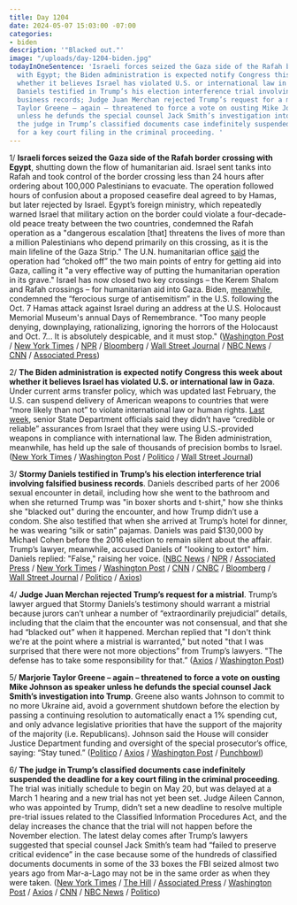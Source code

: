 ```yaml
---
title: Day 1204
date: 2024-05-07 15:03:00 -07:00
categories:
- biden
description: '"Blacked out."'
image: "/uploads/day-1204-biden.jpg"
todayInOneSentence: 'Israeli forces seized the Gaza side of the Rafah border crossing
  with Egypt; the Biden administration is expected notify Congress this week about
  whether it believes Israel has violated U.S. or international law in Gaza; Stormy
  Daniels testified in Trump’s his election interference trial involving falsified
  business records; Judge Juan Merchan rejected Trump’s request for a mistrial; Marjorie
  Taylor Greene – again – threatened to force a vote on ousting Mike Johnson as speaker
  unless he defunds the special counsel Jack Smith’s investigation into Trump; and
  the judge in Trump’s classified documents case indefinitely suspended the deadline
  for a key court filing in the criminal proceeding. '
---
```


1/ **Israeli forces seized the Gaza side of the Rafah border crossing with Egypt**, shutting down the flow of humanitarian aid. Israel sent tanks into Rafah and took control of the border crossing less than 24 hours after ordering about 100,000 Palestinians to evacuate. The operation followed hours of confusion about a proposed ceasefire deal agreed to by Hamas, but later rejected by Israel. Egypt’s foreign ministry, which repeatedly warned Israel that military action on the border could violate a four-decade-old peace treaty between the two countries, condemned the Rafah operation as a "dangerous escalation [that] threatens the lives of more than a million Palestinians who depend primarily on this crossing, as it is the main lifeline of the Gaza Strip." The U.N. humanitarian office [said](https://www.nytimes.com/2024/05/07/world/middleeast/rafah-gaza-border-aid.html) the operation had “choked off” the two main points of entry for getting aid into Gaza, calling it "a very effective way of putting the humanitarian operation in its grave." Israel has now closed two key crossings – the Kerem Shalom and Rafah crossings – for humanitarian aid into Gaza. Biden, [meanwhile](https://www.cnn.com/2024/05/07/politics/joe-biden-antisemitism-speech/index.html), condemned the “ferocious surge of antisemitism” in the U.S. following the Oct. 7 Hamas attack against Israel during an address at the U.S. Holocaust Memorial Museum's annual Days of Remembrance. "Too many people denying, downplaying, rationalizing, ignoring the horrors of the Holocaust and Oct. 7... It is absolutely despicable, and it must stop." ([Washington Post](https://www.washingtonpost.com/world/2024/05/07/rafah-israel-gaza-egypt-crossing/) / [New York Times](https://www.nytimes.com/live/2024/05/07/world/israel-gaza-war-hamas-rafah?action=click&pgtype=Article&state=default&module=styln-israel-gaza&variant=show&region=BELOW_MAIN_CONTENT&block=storyline_flex_guide_recirc) / [NPR](https://www.npr.org/2024/05/07/1249550208/israel-gaza-rafah-crossing) / [Bloomberg](https://www.bloomberg.com/news/articles/2024-05-07/israel-raid-closes-rafah-border-crossing-in-gaza-hamas-says?srnd=homepage-americas&sref=MIBMEEoj) / [Wall Street Journal](https://www.wsj.com/world/middle-east/israeli-forces-seize-key-gaza-crossing-ahead-of-planned-rafah-offensive-45c4d31b?mod=hp_lead_pos3) / [NBC News](https://www.nbcnews.com/news/world/live-blog/live-updates-israeli-forces-take-control-rafah-border-crossing-rcna150983) / [CNN](https://www.cnn.com/middleeast/live-news/israel-hamas-war-gaza-news-05-07-24/index.html) / [Associated Press](https://apnews.com/live/cease-fire-israel-hamas-war-rafah-updates))

2/ **The Biden administration is expected notify Congress this week about whether it believes Israel has violated U.S. or international law in Gaza**. Under current arms transfer policy, which was updated last February, the U.S. can suspend delivery of American weapons to countries that were “more likely than not” to violate international law or human rights. [Last week](https://whatthefuckjusthappenedtoday.com/2024/04/29/day-1196/#1-senior-state-department-officials), senior State Department officials said they didn’t have “credible or reliable” assurances from Israel that they were using U.S.-provided weapons in compliance with international law. The Biden administration, meanwhile, has held up the sale of thousands of precision bombs to Israel. ([New York Times](https://www.nytimes.com/2024/05/07/us/politics/israel-gaza-us-weapons.html) / [Washington Post](https://www.washingtonpost.com/national-security/2024/05/06/biden-israel-violations-gaza-war/) / [Politico](https://www.politico.com/news/2024/05/07/us-concerns-over-israels-gaza-policy-led-to-weapons-holdup-00156528) / [Wall Street Journal](https://www.wsj.com/world/middle-east/u-s-delays-sending-precision-weapons-to-israel-253f12f0))

3/ **Stormy Daniels testified in Trump’s his election interference trial involving falsified business records**. Daniels described parts of her 2006 sexual encounter in detail, including how she went to the bathroom and when she returned Trump was "in boxer shorts and t-shirt," how she thinks she "blacked out" during the encounter, and how Trump didn’t use a condom. She also testified that when she arrived at Trump’s hotel for dinner, he was wearing “silk or satin” pajamas. Daniels was paid $130,000 by Michael Cohen before the 2016 election to remain silent about the affair. Trump’s lawyer, meanwhile, accused Daniels of "looking to extort" him. Daniels replied: "False," raising her voice. ([NBC News](https://www.nbcnews.com/politics/donald-trump/trump-trial-resumes-prosecutors-indicate-hush-money-testimony-halfway-rcna150950) / [NPR](https://www.npr.org/2024/05/07/1249318101/stormy-daniels-trump-trial-new-york) / [Associated Press](https://apnews.com/article/trump-trial-hush-money-gag-order-d853768fff5fafbdee55623579889140) / [New York Times](https://www.nytimes.com/live/2024/05/07/nyregion/trump-trial-hush-money-stormy-daniels) / [Washington Post](https://www.washingtonpost.com/politics/2024/05/07/trump-hush-money-trial-live-updates/) / [CNN](https://www.cnn.com/politics/live-news/trump-hush-money-trial-05-07-24/index.html?tab=all) / [CNBC](https://www.cnbc.com/2024/05/07/trump-trial-ex-president-posts-then-deletes-message-about-witnesses.html) / [Bloomberg](https://www.bloomberg.com/news/live-blog/2024-05-07/trump-criminal-trial-may-7?srnd=homepage-americas&sref=MIBMEEoj) / [Wall Street Journal](https://www.wsj.com/us-news/law/porn-star-stormy-daniels-to-testify-at-donald-trumps-hush-money-trial-ee9f8ce6?mod=hp_lead_pos2) / [Politico](https://www.politico.com/live-updates/2024/05/07/trump-hush-money-criminal-trial/judge-denies-mistrial-00156614) / [Axios](https://www.axios.com/2024/05/07/stormy-daniels-testify-trump-trial-new-york))

4/ **Judge Juan Merchan rejected Trump’s request for a mistrial**. Trump’s lawyer argued that Stormy Daniels’s testimony should warrant a mistrial because jurors can’t unhear a number of “extraordinarily prejudicial” details, including that the claim that the encounter was not consensual, and that she had “blacked out” when it happened. Merchan replied that "I don't think we're at the point where a mistrial is warranted," but noted "that I was surprised that there were not more objections” from Trump’s lawyers. "The defense has to take some responsibility for that.” ([Axios](https://www.axios.com/2024/05/07/stormy-daniels-trump-hush-money-court-case?stream=top) / [Washington Post](https://www.washingtonpost.com/politics/2024/05/07/trump-hush-money-trial-live-updates/#link-XTA6G6LPPBABTJWL2R2JD4D6XQ))

5/ **Marjorie Taylor Greene – again – threatened to force a vote on ousting Mike Johnson as speaker unless he defunds the special counsel Jack Smith’s investigation into Trump**. Greene also wants Johnson to commit to no more Ukraine aid, avoid a government shutdown before the election by passing a continuing resolution to automatically enact a 1% spending cut, and only advance legislative priorities that have the support of the majority of the majority (i.e. Republicans). Johnson said the House will consider Justice Department funding and oversight of the special prosecutor’s office, saying: “Stay tuned.” ([Politico](https://www.politico.com/news/2024/05/07/what-mtg-wants-from-mike-johnson-00156451) / [Axios](https://www.axios.com/2024/05/07/mike-johnson-marjorie-taylor-greene-meetings) / [Washington Post](https://www.washingtonpost.com/politics/2024/05/07/marjorie-taylor-greene-speaker-johnson-trump/4ea0872c-0c97-11ef-ae0a-a6870885518d_story.html) / [Punchbowl](https://punchbowl.news/archive/5724-punchbowl-news-am/)) 

6/ **The judge in Trump’s classified documents case indefinitely suspended the deadline for a key court filing in the criminal proceeding**. The trial was initially schedule to begin on May 20, but was delayed at a March 1 hearing and a new trial has not yet been set. Judge Aileen Cannon, who was appointed by Trump, didn’t set a new deadline to resolve multiple pre-trial issues related to the Classified Information Procedures Act, and the delay increases the chance that the trial will not happen before the November election. The latest delay comes after Trump’s lawyers suggested that special counsel Jack Smith’s team had “failed to preserve critical evidence” in the case because some of the hundreds of classified documents documents in some of the 33 boxes the FBI seized almost two years ago from Mar-a-Lago may not be in the same order as when they were taken. ([New York Times](https://www.nytimes.com/2024/05/06/us/politics/trump-classified-documents-trial-delay.html) / [The Hill](https://thehill.com/policy/national-security/4648830-mar-a-lago-deadline-evidence-handling-trump-classified-documents/) / [Associated Press](https://apnews.com/article/trump-classified-documents-maralago-presidential-records-200d4c73d7c7dd75d9c9d878b77d05ce) / [Washington Post](https://www.washingtonpost.com/national-security/2024/05/07/trump-classified-documents-trial-delayed-cannon-florida/) / [Axios](https://www.axios.com/2024/05/07/trump-classified-documents-trial-date-court) / [CNN](https://www.cnn.com/2024/05/07/politics/judge-postpones-trump-classified-documents-trial/index.html) / [NBC News](https://www.nbcnews.com/politics/donald-trump/judge-indefinitely-delays-trumps-classified-documents-criminal-trial-rcna151145) / [Politico](https://www.politico.com/news/2024/05/07/trump-classified-docs-trial-delay-florida-00156680))
 